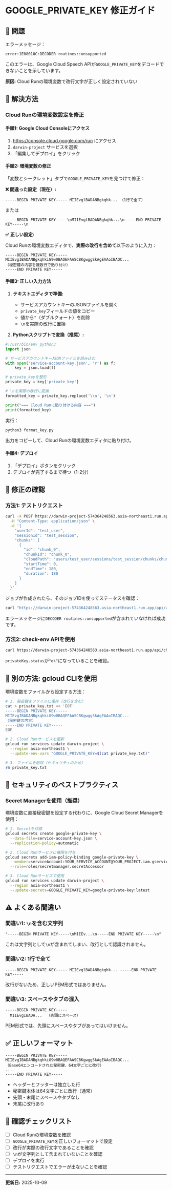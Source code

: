 # GOOGLE_PRIVATE_KEY 修正ガイド

## 🎯 問題

エラーメッセージ：
```
error:1E08010C:DECODER routines::unsupported
```

このエラーは、Google Cloud Speech APIが`GOOGLE_PRIVATE_KEY`をデコードできないことを示しています。

**原因:** Cloud Runの環境変数で改行文字が正しく設定されていない

## 🔧 解決方法

### Cloud Runの環境変数設定を修正

#### 手順1: Google Cloud Consoleにアクセス

1. https://console.cloud.google.com/run にアクセス
2. `darwin-project` サービスを選択
3. 「編集してデプロイ」をクリック

#### 手順2: 環境変数の修正

「変数とシークレット」タブで`GOOGLE_PRIVATE_KEY`を見つけて修正：

**❌ 間違った設定（現在）:**
```
-----BEGIN PRIVATE KEY----- MIIEvglBADANBgkqhk... （1行で全て）
```

または

```
-----BEGIN PRIVATE KEY-----\nMIIEvglBADANBgkqhk...\n-----END PRIVATE KEY-----\n
```

**✅ 正しい設定:**

Cloud Runの環境変数エディタで、**実際の改行を含めて**以下のように入力：

```
-----BEGIN PRIVATE KEY-----
MIIEvgIBADANBgkqhkiG9w0BAQEFAASCBKgwggSkAgEAAoIBAQC...
（秘密鍵の内容を複数行で貼り付け）
-----END PRIVATE KEY-----
```

#### 手順3: 正しい入力方法

1. **テキストエディタで準備:**
   - サービスアカウントキーのJSONファイルを開く
   - `private_key`フィールドの値をコピー
   - 値から`"`（ダブルクォート）を削除
   - `\n`を実際の改行に置換

2. **Pythonスクリプトで変換（推奨）:**

```python
#!/usr/bin/env python3
import json

# サービスアカウントキーJSONファイルを読み込む
with open('service-account-key.json', 'r') as f:
    key = json.load(f)

# private_keyを整形
private_key = key['private_key']

# \nを実際の改行に変換
formatted_key = private_key.replace('\\n', '\n')

print("=== Cloud Runに貼り付ける内容 ===")
print(formatted_key)
```

実行：
```bash
python3 format_key.py
```

出力をコピーして、Cloud Runの環境変数エディタに貼り付け。

#### 手順4: デプロイ

1. 「デプロイ」ボタンをクリック
2. デプロイが完了するまで待つ（1-2分）

## 🧪 修正の確認

### 方法1: テストリクエスト

```bash
curl -X POST https://darwin-project-574364248563.asia-northeast1.run.app/api/transcribe-chunks \
  -H "Content-Type: application/json" \
  -d '{
    "userId": "test_user",
    "sessionId": "test_session",
    "chunks": [
      {
        "id": "chunk_0",
        "chunkId": "chunk_0",
        "cloudPath": "users/test_user/sessions/test_session/chunks/chunk_0.wav",
        "startTime": 0,
        "endTime": 180,
        "duration": 180
      }
    ]
  }'
```

ジョブが作成されたら、そのジョブIDを使ってステータスを確認：

```bash
curl "https://darwin-project-574364248563.asia-northeast1.run.app/api/audio-transcription-status?jobId=YOUR_JOB_ID"
```

エラーメッセージに`DECODER routines::unsupported`が含まれていなければ成功です。

### 方法2: check-env APIを使用

```bash
curl https://darwin-project-574364248563.asia-northeast1.run.app/api/check-env
```

`privateKey.status`が`"ok"`になっていることを確認。

## 📝 別の方法: gcloud CLIを使用

環境変数をファイルから設定する方法：

```bash
# 1. 秘密鍵をファイルに保存（改行を含む）
cat > private_key.txt << 'EOF'
-----BEGIN PRIVATE KEY-----
MIIEvgIBADANBgkqhkiG9w0BAQEFAASCBKgwggSkAgEAAoIBAQC...
（秘密鍵の内容）
-----END PRIVATE KEY-----
EOF

# 2. Cloud Runサービスを更新
gcloud run services update darwin-project \
  --region asia-northeast1 \
  --update-env-vars "GOOGLE_PRIVATE_KEY=$(cat private_key.txt)"

# 3. ファイルを削除（セキュリティのため）
rm private_key.txt
```

## 🔐 セキュリティのベストプラクティス

### Secret Managerを使用（推奨）

環境変数に直接秘密鍵を設定する代わりに、Google Cloud Secret Managerを使用：

```bash
# 1. Secretを作成
gcloud secrets create google-private-key \
  --data-file=service-account-key.json \
  --replication-policy=automatic

# 2. Cloud Runサービスに権限を付与
gcloud secrets add-iam-policy-binding google-private-key \
  --member=serviceAccount:YOUR_SERVICE_ACCOUNT@YOUR_PROJECT.iam.gserviceaccount.com \
  --role=roles/secretmanager.secretAccessor

# 3. Cloud Runサービスで使用
gcloud run services update darwin-project \
  --region asia-northeast1 \
  --update-secrets=GOOGLE_PRIVATE_KEY=google-private-key:latest
```

## ⚠️ よくある間違い

### 間違い1: `\n`を含む文字列

```
"-----BEGIN PRIVATE KEY-----\nMIIEv...\n-----END PRIVATE KEY-----\n"
```

これは文字列として`\n`が含まれてしまい、改行として認識されません。

### 間違い2: 1行で全て

```
-----BEGIN PRIVATE KEY----- MIIEvglBADANBgkqhk... -----END PRIVATE KEY-----
```

改行がないため、正しいPEM形式ではありません。

### 間違い3: スペースやタブの混入

```
-----BEGIN PRIVATE KEY-----
  MIIEvgIBADA...  （先頭にスペース）
```

PEM形式では、先頭にスペースやタブがあってはいけません。

## ✅ 正しいフォーマット

```
-----BEGIN PRIVATE KEY-----
MIIEvgIBADANBgkqhkiG9w0BAQEFAASCBKgwggSkAgEAAoIBAQC...
（Base64エンコードされた秘密鍵、64文字ごとに改行）
...
-----END PRIVATE KEY-----
```

- ヘッダーとフッターは独立した行
- 秘密鍵本体は64文字ごとに改行（通常）
- 先頭・末尾にスペースやタブなし
- 末尾に改行あり

## 🎯 確認チェックリスト

- [ ] Cloud Runの環境変数を確認
- [ ] `GOOGLE_PRIVATE_KEY`を正しいフォーマットで設定
- [ ] 改行が実際の改行文字であることを確認
- [ ] `\n`が文字列として含まれていないことを確認
- [ ] デプロイを実行
- [ ] テストリクエストでエラーが出ないことを確認

---

**更新日:** 2025-10-09

